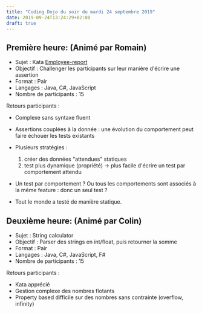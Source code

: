 ```yaml
---
title: "Coding Dojo du soir du mardi 24 septembre 2019"
date: 2019-09-24T13:24:29+02:00
draft: true
---
```


## Première heure: (Animé par Romain)
- Sujet : Kata [Employee-report](http://codingdojo.org/kata/Employee-Report/)
- Objectif : Challenger les participants sur leur manière d'écrire une assertion 
- Format : Pair
- Langages : Java, C#, JavaScript
- Nombre de participants : 15

Retours participants :
- Complexe sans syntaxe fluent
- Assertions couplées à la donnée : une évolution du comportement peut faire échouer les tests existants
- Plusieurs stratégies :
    1. créer des données "attendues" statiques
    2. test plus dynamique (propriété) -> plus facile d'écrire un test par comportement attendu

- Un test par comportement ? Ou tous les comportements sont associés à la même feature : donc un seul test ?

- Tout le monde a testé de manière statique.


## Deuxième heure: (Animé par Colin)
- Sujet : String calculator
- Objectif : Parser des strings en int/float, puis retourner la somme 
- Format : Pair
- Langages : Java, C#, JavaScript, F#
- Nombre de participants : 15

Retours participants :
- Kata apprécié
- Gestion complexe des nombres flotants
- Property based difficile sur des nombres sans contrainte (overflow, infinity)
